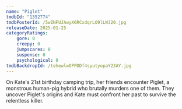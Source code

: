 ```yaml
---
name: "Piglet"
tmdbId: "1352774"
tmdbPosterId: /5wZNFUJAwyX6RCxdqrLO9lLWJ20.jpg
releaseDate: 2025-01-25
categoryRatings:
    gore: 0
    creepy: 0
    jumpscares: 0
    suspense: 0
    psychological: 0
tmdbBackdropId: /tehewlwOPFDDf4syutyopaY23AY.jpg
---
```

On Kate's 21st birthday camping trip, her friends encounter Piglet, a monstrous human-pig hybrid who brutally murders one of them. They uncover Piglet's origins and Kate must confront her past to survive the relentless killer.
